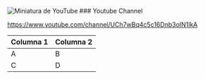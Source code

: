 ![Miniatura de YouTube](https://upload.wikimedia.org/wikipedia/commons/thumb/4/4f/YouTube_social_white_squircle.svg/512px-YouTube_social_white_squircle.svg.png) ### Youtube Channel

https://www.youtube.com/channel/UCh7wBq4c5c16Dnb3oIN1lkA


|Columna 1|Columna 2|
|--------|--------|
|    A    |    B    |
|    C    |    D    |


<!--
**NezziY/NezziY** is a ✨ _special_ ✨ repository because its `README.md` (this file) appears on your GitHub profile.

Here are some ideas to get you started:

- 🔭 I’m currently working on ...
- 🌱 I’m currently learning REACT
- 👯 I’m looking to collaborate on ...
- 🤔 I’m looking for help with ...
- 💬 Ask me about ...
- 📫 How to reach me: ...
- 😄 Pronouns: ...
- ⚡ Fun fact: ...
-->
